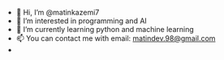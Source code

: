 - 👋 Hi, I’m @matinkazemi7
- 👀 I’m interested in programming and AI
- 🌱 I’m currently learning python and machine learning
- 📫 You can contact me with email: matindev.98@gmail.com
- 
<!---
matinkazemi7/matinkazemi7 is a ✨ special ✨ repository because its `README.md` (this file) appears on your GitHub profile.
You can click the Preview link to take a look at your changes.
--->
